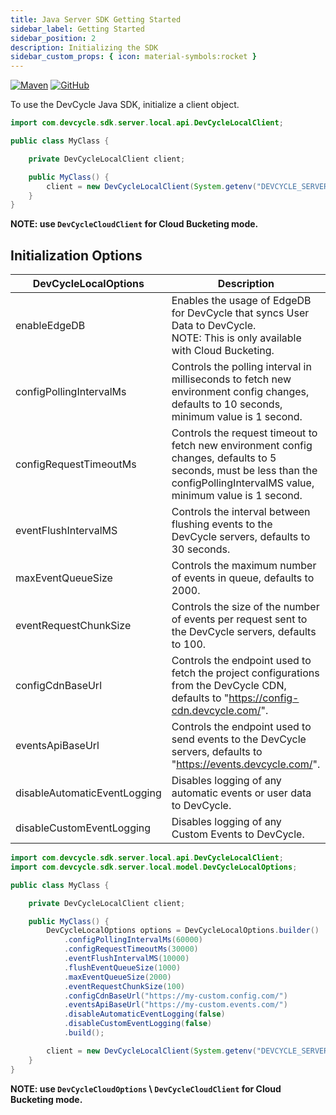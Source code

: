 ```yaml
---
title: Java Server SDK Getting Started
sidebar_label: Getting Started
sidebar_position: 2
description: Initializing the SDK
sidebar_custom_props: { icon: material-symbols:rocket }
---
```


[![Maven](https://badgen.net/maven/v/maven-central/com.devcycle/java-server-sdk)](https://search.maven.org/artifact/com.devcycle/java-server-sdk)
[![GitHub](https://img.shields.io/github/stars/devcyclehq/java-server-sdk.svg?style=social&label=Star&maxAge=2592000)](https://github.com/DevCycleHQ/java-server-sdk)

[//]: # (wizard-initialize-start)

To use the DevCycle Java SDK, initialize a client object.

```java
import com.devcycle.sdk.server.local.api.DevCycleLocalClient;

public class MyClass {

    private DevCycleLocalClient client;

    public MyClass() {
        client = new DevCycleLocalClient(System.getenv("DEVCYCLE_SERVER_SDK_KEY"));
    }
}
```
[//]: # (wizard-initialize-end)


**NOTE: use `DevCycleCloudClient` for Cloud Bucketing mode.**

## Initialization Options

| DevCycleLocalOptions         | Description                                                                                                                                                                  |
|------------------------------| ---------------------------------------------------------------------------------------------------------------------------------------------------------------------------- |
| enableEdgeDB                 | Enables the usage of EdgeDB for DevCycle that syncs User Data to DevCycle. <br />NOTE: This is only available with Cloud Bucketing. |
| configPollingIntervalMs      | Controls the polling interval in milliseconds to fetch new environment config changes, defaults to 10 seconds, minimum value is 1 second.                                    |
| configRequestTimeoutMs       | Controls the request timeout to fetch new environment config changes, defaults to 5 seconds, must be less than the configPollingIntervalMS value, minimum value is 1 second. |
| eventFlushIntervalMS         | Controls the interval between flushing events to the DevCycle servers, defaults to 30 seconds.                                                                               |
| maxEventQueueSize            | Controls the maximum number of events in queue, defaults to 2000.                                                                                                            |
| eventRequestChunkSize        | Controls the size of the number of events per request sent to the DevCycle servers, defaults to 100.                                                                         |
| configCdnBaseUrl             | Controls the endpoint used to fetch the project configurations from the DevCycle CDN, defaults to "https://config-cdn.devcycle.com/".                                        |
| eventsApiBaseUrl             | Controls the endpoint used to send events to the DevCycle servers, defaults to "https://events.devcycle.com/".                                                               |
| disableAutomaticEventLogging | Disables logging of any automatic events or user data to DevCycle.                                                                                                           |
| disableCustomEventLogging    | Disables logging of any Custom Events to DevCycle.                                                                                                                           |

```java
import com.devcycle.sdk.server.local.api.DevCycleLocalClient;
import com.devcycle.sdk.server.local.model.DevCycleLocalOptions;

public class MyClass {

    private DevCycleLocalClient client;

    public MyClass() {
        DevCycleLocalOptions options = DevCycleLocalOptions.builder()
            .configPollingIntervalMs(60000)
            .configRequestTimeoutMs(30000)
            .eventFlushIntervalMS(10000)
            .flushEventQueueSize(1000)
            .maxEventQueueSize(2000)
            .eventRequestChunkSize(100)
            .configCdnBaseUrl("https://my-custom.config.com/")
            .eventsApiBaseUrl("https://my-custom.events.com/")
            .disableAutomaticEventLogging(false)
            .disableCustomEventLogging(false)
            .build();

        client = new DevCycleLocalClient(System.getenv("DEVCYCLE_SERVER_SDK_KEY"), options);
    }
}
```

**NOTE: use `DevCycleCloudOptions` \ `DevCycleCloudClient` for Cloud Bucketing mode.**
